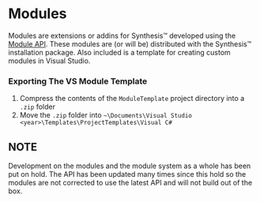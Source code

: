 # Modules
Modules are extensions or addins for Synthesis™ developed using the [Module API](https://github.com/Autodesk/synthesis/tree/module-template/api). These modules are (or will be) distributed with the Synthesis™ installation package. Also included is a template for creating custom modules in Visual Studio.

### Exporting The VS Module Template
1. Compress the contents of the `ModuleTemplate` project directory into a `.zip` folder
2. Move the `.zip` folder into `~\Documents\Visual Studio <year>\Templates\ProjectTemplates\Visual C#`

## NOTE
Development on the modules and the module system as a whole has been put on hold. The API has been updated many times since this hold
so the modules are not corrected to use the latest API and will not build out of the box.
